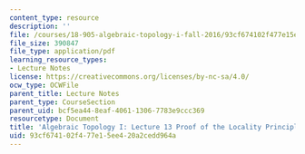 ```yaml
---
content_type: resource
description: ''
file: /courses/18-905-algebraic-topology-i-fall-2016/93cf674102f477e15ee420a2cedd964a_MIT18_905F16_lec13.pdf
file_size: 390847
file_type: application/pdf
learning_resource_types:
- Lecture Notes
license: https://creativecommons.org/licenses/by-nc-sa/4.0/
ocw_type: OCWFile
parent_title: Lecture Notes
parent_type: CourseSection
parent_uid: bcf5ea44-8eaf-4061-1306-7783e9ccc369
resourcetype: Document
title: 'Algebraic Topology I: Lecture 13 Proof of the Locality Principle'
uid: 93cf6741-02f4-77e1-5ee4-20a2cedd964a
---
```

